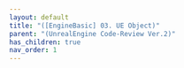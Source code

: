 ```yaml
---
layout: default
title: "([EngineBasic] 03. UE Object)"
parent: "(UnrealEngine Code-Review Ver.2)"
has_children: true
nav_order: 1
---
```


